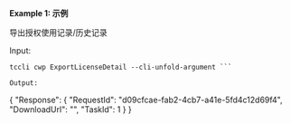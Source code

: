 **Example 1: 示例**

导出授权使用记录/历史记录

Input: 

```
tccli cwp ExportLicenseDetail --cli-unfold-argument ```

Output: 
```
{
    "Response": {
        "RequestId": "d09cfcae-fab2-4cb7-a41e-5fd4c12d69f4",
        "DownloadUrl": "",
        "TaskId": 1
    }
}
```


